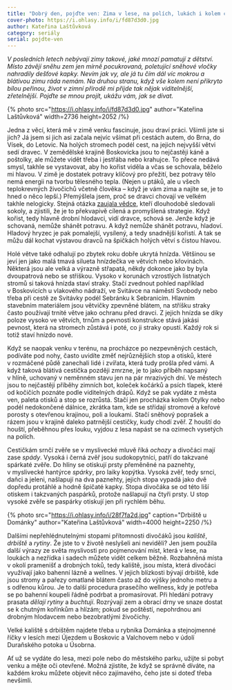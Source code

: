 ```yaml
---
title: "Dobrý den, pojďte ven: Zima v lese, na polích, lukách i kolem cest"
cover-photo: https://i.ohlasy.info/i/fd87d3d0.jpg
author: Kateřina Laštůvková
category: seriály
serial: pojdte-ven
---
```


*V posledních letech nebývají zimy takové, jaké mnozí pamatují z dětství. Místo závějí sněhu zem jen mírně pocukrovaná, poletující sněhové vločky nahradily dešťové kapky. Nevím jak vy, ale já tu čím dál víc mokrou a blátivou zimu ráda nemám. Na druhou stranu, když vše kolem není přikryto bílou peřinou, život v zimní přírodě mi přijde tak nějak viditelnější, zřetelnější. Pojďte se mnou projít, ukážu vám, jak se dívat.*

{% photo src="https://i.ohlasy.info/i/fd87d3d0.jpg" author="Kateřina Laštůvková" width=2736 height=2052 /%}

Jedna z věcí, která mě v zimě venku fascinuje, jsou draví práci. Všimli jste si jich? Já jsem si jich asi začala nejvíc všímat při cestách autem, do Brna, do Vísek, do Letovic. Na holých stromech podél cest, na jejich nejvyšší větvi sedí dravec. V zemědělské krajině Boskovicka jsou to nejčastěji káně a poštolky, ale můžete vidět třeba i jestřába nebo krahujce. To přece nedává smysl, takhle se vystavovat, aby ho kořist viděla a včas se schovala, běželo mi hlavou. V zimě je dostatek potravy klíčový pro přežití, bez potravy tělo nemá energii na tvorbu tělesného tepla. (Nejen u ptáků, ale u všech teplokrevných živočichů včetně člověka – když je vám zima a najíte se, je to hned o něco lepší.) Přemýšlela jsem, proč se dravci chovají ve velkém takhle nelogicky. Stejná otázka [zaujala vědce](https://dvojka.rozhlas.cz/meteor-o-seismologii-strategii-dravcu-a-preziti-konce-sveta-9114697), kteří dlouhodobě sledovali sokoly, a zjistili, že je to překvapivě cílená a promyšlená strategie. Když kořist, tedy hlavně drobní hlodavci, vidí dravce, schová se. Jenže když je schovaná, nemůže shánět potravu. A když nemůže shánět potravu, hladoví. Hladový hryzec je pak pomalejší, vysílený, a tedy snadnější kořistí. A tak se můžu dál kochat výstavou dravců na špičkách holých větví s čistou hlavou.

Holé větve také odhalují po zbytek roku dobře ukrytá hnízda. Většinou se jeví jen jako malá tmavá silueta hnízdečka ve větvích nebo křovinách. Některá jsou ale velká a výrazně střapatá, někdy dokonce jako by byla dvoupatrová nebo se stříškou. Vysoko v korunách vzrostlých listnatých stromů si taková hnízda staví straky. Stačí zvednout pohled například v Boskovicích u vlakového nádraží, ve Svitávce na náměstí Svobody nebo třeba při cestě ze Svitávky podél Sebránku k Sebranicím. Hlavním stavebním materiálem jsou větvičky zpevněné blátem, na stříšku straky často používají trnité větve jako ochranu před dravci. Z jejich hnízda se díky poloze vysoko ve větvích, trnům a pevnosti konstrukce stává jakási pevnost, která na stromech zůstává i poté, co ji straky opustí. Každý rok si totiž staví hnízdo nové.

Když se naopak venku v terénu, na procházce po nezpevněných cestách, podíváte pod nohy, často uvidíte změť nejrůznějších stop a otisků, které v rozmáčené půdě zanechali lidé i zvířata, která tudy prošla před vámi. A když taková blátivá cestička později zmrzne, je to jako příběh napsaný v hlíně, uchovaný v neměnném stavu jen na pár mrazivých dní. Ve městech jsou to nejčastěji příběhy zimních bot, koleček kočárků a psích tlapek, které od kočičích poznáte podle viditelných drápů. Když se pak vydáte z města ven, paleta otisků a stop se rozrůstá. Stačí jen procházka kolem Otylky nebo podél nedokončené dálnice, zkrátka tam, kde se střídají stromové a keřové porosty s otevřenou krajinou, poli a loukami. Stačí sněhový poprašek a rázem jsou v krajině daleko patrnější cestičky, kudy chodí zvěř. Z houští do houští, přeběhnou přes louku, vyjdou z lesa napást se na ozimech vysetých na polích.

Cestičkám srnčí zvěře se v myslivecké mluvě říká *ochozy* a divočáci mají zase *spády*. Vysoká i černá zvěř jsou sudokopytníci, patří do takzvané spárkaté zvěře. Do hlíny se otiskují prsty přeměněné na paznehty, v myslivecké hantýrce *spárky*, pro laiky kopýtka. Vysoká zvěř, tedy srnci, daňci a jeleni, našlapují na dva paznehty, jejich stopa vypadá jako dvě dopředu protáhlé a hodně špičaté kapky. Stopa divočáka se od této liší otiskem i takzvaných paspárků, protože našlapují na čtyři prsty. U stop vysoké zvěře se paspárky otiskují jen při rychlém běhu.

{% photo src="https://i.ohlasy.info/i/28f7fa2d.jpg" caption="Drbiště u Dománky" author="Kateřina Laštůvková" width=4000 height=2250 /%}

Dalšími nepřehlédnutelnými stopami přítomnosti divočáků jsou *kaliště*, *drbiště* a *rytiny*. Že jste to v životě neslyšeli ani neviděli? Jen jsem použila další výrazy ze světa myslivosti pro pojmenování míst, která v lese, na loukách a nezřídka i sadech můžete vidět celkem běžně. Rozbahněná místa v okolí pramenišť a drobných toků, tedy kaliště, jsou místa, která divočáci využívají jako bahenní lázně a wellnes. V jejich blízkosti bývají drbiště, kde jsou stromy a pařezy omatlané blátem často až do výšky jednoho metru a s odřenou kůrou. Je to další procedura prasečího wellness, kdy je potřeba se po bahenní koupeli řádně podrbat a promasírovat. Při hledání potravy prasata *dělají rytiny* a *buchtují*. Rozrývají zem a obrací drny ve snaze dostat se k chutným kořínkům a hlízám; pokud se poštěstí, nepohrdnou ani drobným hlodavcem nebo bezobratlými živočichy.

Velké kaliště s drbištěm najdete třeba u rybníka Dománka a stejnojmenné říčky v lesích mezi Újezdem u Boskovic a Valchovem nebo v údolí Duraňského potoka u Úsobrna.

Ať už se vydáte do lesa, mezi pole nebo do městského parku, užijte si pobyt venku a mějte oči otevřené. Možná zjistíte, že když se správně díváte, na každém kroku můžete objevit něco zajímavého, čeho jste si doteď třeba nevšimli.